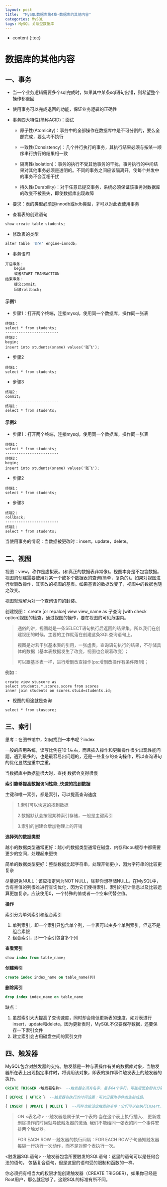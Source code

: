 ```yaml
---
layout: post
title:  "MySQL数据库第4章-数据库的其他内容"
categories: MySQL
tags: MySQL 关系型数据库
---
```


* content
{:toc}
# 数据库的其他内容

## 一、事务


- 当一个业务逻辑需要多个sql完成时，如果其中某条sql语句出错，则希望整个操作都退回

- 使用事务可以完成退回的功能，保证业务逻辑的正确性

- 事务四大特性(简称ACID)：面试
  - 原子性(Atomicity)：事务中的全部操作在数据库中是不可分割的，要么全部完成，要么均不执行

  - 一致性(Consistency)：几个并行执行的事务，其执行结果必须与按某一顺序串行执行的结果相一致

  - 隔离性(Isolation)：事务的执行不受其他事务的干扰，事务执行的中间结果对其他事务必须是透明的。不同的事务之间应该隔离开，使每个并发中的事务不会互相干扰

  - 持久性(Durability)：对于任意已提交事务，系统必须保证该事务对数据库的改变不被丢失，即使数据库出现故障


- 要求：表的类型必须是innodb或bdb类型，才可以对此表使用事务

- 查看表的创建语句





```python
show create table students;
```

- 修改表的类型

```python
alter table '表名' engine=innodb;
```

- 事务语句

```
开启事务：
	begin
	或者START TRANSACTION
结束事务：
	提交commit;
	回滚rollback;
```

#### 示例1

- 步骤1：打开两个终端，连接mysql，使用同一个数据库，操作同一张表

```
终端1：
select * from students;
------------------------
终端2：
begin;
insert into students(sname) values('张飞');
```

- 步骤2

```
终端1：
select * from students;
```

- 步骤3

```
终端2：
commit;
------------------------
终端1：
select * from students;
```

#### 示例2

- 步骤1：打开两个终端，连接mysql，使用同一个数据库，操作同一张表

```
终端1：
select * from students;
------------------------
终端2：
begin;
insert into students(sname) values('张飞');
```

- 步骤2

```
终端1：
select * from students;
```

- 步骤3

```
终端2：
rollback;
------------------------
终端1：
select * from students;
```



当使用事务的情况：当数据被更改时：insert，update，delete。





## 二、视图

视图：view，称作是虚拟表。(和真正的数据表非常像)。视图本身是不包含数据。
 视图的创建需要使用对某一个或多个数据表的查询(简单，复杂的)。如果对视图进行增删改操作，其实改的视图的基表。如果基表的数据改变了，视图中的数据也随之改变。

  视图就理解为对一个查询语句的封装。

  创建视图：
    create [or repalce] view view_name
    as 子查询
    [with check option]视图的检查，通过视图的操作，要在视图的可见范围内。

> 通俗的讲，视图就是一条SELECT语句执行后返回的结果集。所以我们在创建视图的时候，主要的工作就落在创建这条SQL查询语句上。
>
> 视图是对若干张基本表的引用，一张虚表，查询语句执行的结果，不存储具体的数据（基本表数据发生了改变，视图也会跟着改变）；
>
> 可以跟基本表一样，进行增删改查操作(ps:增删改操作有条件限制)；



例如：

```
create view stuscore as 
select students.*,scores.score from scores
inner join students on scores.stuid=students.id;
```

- 视图的用途就是查询

```
select * from stuscore;
```



## 三、索引

思考：在图书馆中，如何找到一本书呢？index

一般的应用系统，读写比例在10:1左右，而且插入操作和更新操作很少出现性能问题，遇到最多的，也是最容易出问题的，还是一些复杂的查询操作，所以查询语句的优化显然是重中之重。

当数据库中数据量很大时，查找 数据会变得很慢

**索引能够提高数据访问性能 ,快速的找到数据**

主键和唯一索引，都是索引，可以提高查询速度

>1.索引可以快速的找到数据
>
>2.数据默认会按照某种索引存储，一般是主键索引
>
>3.索引的创建会增加物理上的开销



**选择列的数据类型**

越小的数据类型通常更好：越小的数据类型通常在磁盘、内存和cpu缓存中都需要更少的空间，处理起来更快

简单的数据类型更好：整型数据比起字符串，处理开销更小，因为字符串的比较更复杂

尽量避免NULL：该应指定列为NOT NULL，除非你想存储NULL。在MySQL中，含有空值的列很难进行查询优化，因为它们使得索引、索引的统计信息以及比较运算更加复杂。应该使用0，一个特殊的值或者一个空串代替空值。

**操作**

索引分为单列索引和组合索引

1. 单列索引，即一个索引只包含单个列，一个表可以由多个单列索引，但这不是组合素银
2. 组合索引，即一个索引包含多个列

**查看索引**

```sql
show index from table_name;
```

**创建索引**

```sql
create index index_name on table_name(列)
```

**删除索引**

```sql
drop index index_name on table_name
```

缺点：

1. 虽然索引大大提高了查询速度，同时却会降低更新表的速度，如对表进行insert，update和delete。因为更新表时，MySQL不仅要保存数据，还要保存一下索引文件
2. 建立索引会占用磁盘空间的索引文件




## 四、触发器

MySQL包含对触发器的支持。触发器是一种与表操作有关的数据库对象，当触发器所在表上出现指定事件时，将调用该对象，即表的操作事件触发表上的触发器的执行。

```sql
CREATE TRIGGER <触发器名称>  --触发器必须有名字，最多64个字符，可能后面会附有分隔符.它和MySQL中其他对象的命名方式基本相象.

{ BEFORE | AFTER }  --触发器有执行的时间设置：可以设置为事件发生前或后。

{ INSERT | UPDATE | DELETE }  --同样也能设定触发的事件：它们可以在执行insert、update或delete的过程中触发。
```

>ON <表名称>  --触发器是属于某一个表的:当在这个表上执行插入、 更新或删除操作的时候就导致触发器的激活. 我们不能给同一张表的同一个事件安排两个触发器。
>
>FOR EACH ROW  --触发器的执行间隔：FOR EACH ROW子句通知触发器 每隔一行执行一次动作，而不是对整个表执行一次。


<触发器SQL语句>  --触发器包含所要触发的SQL语句：这里的语句可以是任何合法的语句， 包括复合语句，但是这里的语句受的限制和函数的一样。

你必须拥有相当大的权限才能创建触发器（CREATE TRIGGER），如果你已经是Root用户，那么就足够了。这跟SQL的标准有所不同。